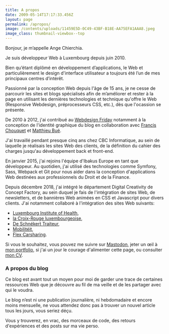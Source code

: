 ```yaml
---
title: A propos
date: 2009-05-14T17:17:33.456Z
layout: page
permalink: /apropos/
image: /contents/uploads/11459E5D-0C49-43BF-B18E-AA75EFA1AAA8.jpeg
image_class: thumbnail-viewbox--top
---
```

Bonjour, je m’appelle Ange Chierchia.

Je suis développeur Web à Luxembourg depuis <time id="js-career-start" datetime="2010-06-01T08:30:00">juin 2010</time>.

Bien qu’étant diplômé en développement d’applications, le Web et particulièrement le design d'interface utilisateur a toujours été l’un de mes principaux centres d’intérêt.

Passionné par la conception Web depuis l'âge de 15 ans, je ne cesse de parcourir les sites et blogs spécialisés afin de m&rsquo;améliorer et rester à la page en utilisant les dernières technologies et technique qu'offre le Web (Responsive Webdesign, préprocesseurs CSS, etc.), dès que l'ocassion se présente.

De 2010 à 2012, j'ai contribué au [Webdesign Friday](https://twitter.com/WDfriday) notamment à la conception de l'identité graphique du blog en collaboration avec [Francis Chouquet](http://fran6art.com "Francis Chouquet, webdesigner spécialiste WordPress") et [Matthieu Bué](http://twikito.com "Matthieu Bué, webdesigner expert SEO à Bordeaux").

J'ai travaillé pendant presque cinq ans chez CBC Informatique, au sein de laquelle je réalisais les sites Web des clients, de la définition du cahier des charges jusqu'au développement back et front-end.

En janvier 2015, j'ai rejoins l'équipe d'Ibakus Europe en tant que développeur. Au quotidien, j'ai utilisé des technologies comme Symfony, Sass, Webpack et Git pour nous aider dans la conception d'applications Web destinées aux professionnels du Droit et de la Finance.

Depuis décembre 2018, j'ai intégré le département Digital Creativity de Concept Factory, au sein duquel je fais de l'intégration de sites Web, de newsletters, et de bannières Web animées en CSS et Javascript pour divers clients. J'ai notamment collaboré à l'intégration des sites Web suivants:
* [Luxembourg Institute of Health](https://lih.lu), 
* [la Croix-Rouge luxembourgeoise](https://croix-rouge.lu), 
* [De Schnékert Traiteur](https://schnekert.lu), 
* [Mobilitéit](https://mobiliteit.lu), 
* [Flex Carsharing](https://flex.lu).

Si vous le souhaitez, vous pouvez me suivre sur [Mastodon](https://mastodon.social/@nighcrawl), jeter un œil à [mon portfolio]({{site.baseurl}}/portfolio/ "Travaux"), si j'ai un jour le courage d'alimenter cette page, ou consulter [mon CV]({{site.baseurl}}/cv/).

### A propos du blog

Ce blog est avant tout un moyen pour moi de garder une trace de certaines ressources Web que je découvre au fil de ma veille et de les partager avec qui le voudra.

Le blog n’est ni une publication journalière, ni hebdomadaire et encore moins mensuelle, ne vous attendez donc pas à trouver un nouvel article tous les jours, vous seriez déçu.

Vous y trouverez, en vrac, des morceaux de code, des retours d'expériences et des posts sur ma vie perso.

